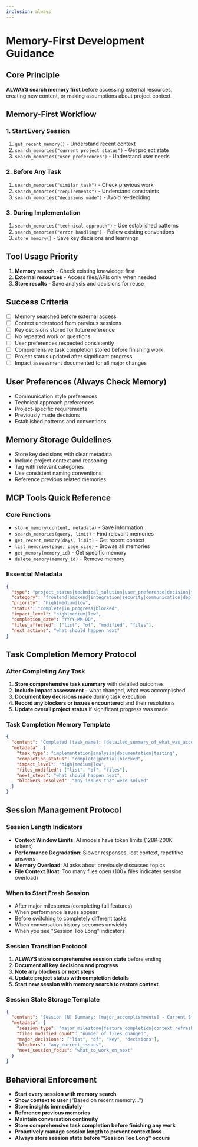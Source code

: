 ```yaml
---
inclusion: always
---
```


# Memory-First Development Guidance

## Core Principle
**ALWAYS search memory first** before accessing external resources, creating new content, or making assumptions about project context.

## Memory-First Workflow

### 1. Start Every Session
1. `get_recent_memory()` - Understand recent context
2. `search_memories("current project status")` - Get project state
3. `search_memories("user preferences")` - Understand user needs

### 2. Before Any Task
1. `search_memories("similar task")` - Check previous work
2. `search_memories("requirements")` - Understand constraints
3. `search_memories("decisions made")` - Avoid re-deciding

### 3. During Implementation
1. `search_memories("technical approach")` - Use established patterns
2. `search_memories("error handling")` - Follow existing conventions
3. `store_memory()` - Save key decisions and learnings

## Tool Usage Priority
1. **Memory search** - Check existing knowledge first
2. **External resources** - Access files/APIs only when needed
3. **Store results** - Save analysis and decisions for reuse

## Success Criteria
- [ ] Memory searched before external access
- [ ] Context understood from previous sessions
- [ ] Key decisions stored for future reference
- [ ] No repeated work or questions
- [ ] User preferences respected consistently
- [ ] Comprehensive task completion stored before finishing work
- [ ] Project status updated after significant progress
- [ ] Impact assessment documented for all major changes

## User Preferences (Always Check Memory)
- Communication style preferences
- Technical approach preferences
- Project-specific requirements
- Previously made decisions
- Established patterns and conventions

## Memory Storage Guidelines
- Store key decisions with clear metadata
- Include project context and reasoning
- Tag with relevant categories
- Use consistent naming conventions
- Reference previous related memories

## MCP Tools Quick Reference

### Core Functions
- `store_memory(content, metadata)` - Save information
- `search_memories(query, limit)` - Find relevant memories
- `get_recent_memory(days, limit)` - Get recent context
- `list_memories(page, page_size)` - Browse all memories
- `get_memory(memory_id)` - Get specific memory
- `delete_memory(memory_id)` - Remove memory

### Essential Metadata
```json
{
  "type": "project_status|technical_solution|user_preference|decision|task_completion",
  "category": "frontend|backend|integration|security|communication|deployment|testing",
  "priority": "high|medium|low",
  "status": "complete|in_progress|blocked",
  "impact_level": "high|medium|low",
  "completion_date": "YYYY-MM-DD",
  "files_affected": ["list", "of", "modified", "files"],
  "next_actions": "what should happen next"
}
```

## Task Completion Memory Protocol

### After Completing Any Task
1. **Store comprehensive task summary** with detailed outcomes
2. **Include impact assessment** - what changed, what was accomplished
3. **Document key decisions made** during task execution
4. **Record any blockers or issues encountered** and their resolutions
5. **Update overall project status** if significant progress was made

### Task Completion Memory Template
```json
{
  "content": "Completed [task_name]: [detailed_summary_of_what_was_accomplished]",
  "metadata": {
    "task_type": "implementation|analysis|documentation|testing",
    "completion_status": "complete|partial|blocked",
    "impact_level": "high|medium|low",
    "files_modified": ["list", "of", "files"],
    "next_steps": "what should happen next",
    "blockers_resolved": "any issues that were solved"
  }
}
```

## Session Management Protocol

### Session Length Indicators
- **Context Window Limits**: AI models have token limits (128K-200K tokens)
- **Performance Degradation**: Slower responses, lost context, repetitive answers
- **Memory Overload**: AI asks about previously discussed topics
- **File Context Bloat**: Too many files open (100+ files indicates session overload)

### When to Start Fresh Session
- After major milestones (completing full features)
- When performance issues appear
- Before switching to completely different tasks
- When conversation history becomes unwieldy
- When you see "Session Too Long" indicators

### Session Transition Protocol
1. **ALWAYS store comprehensive session state** before ending
2. **Document all key decisions and progress**
3. **Note any blockers or next steps**
4. **Update project status with completion details**
5. **Start new session with memory search to restore context**

### Session State Storage Template
```json
{
  "content": "Session [N] Summary: [major_accomplishments] - Current Status: [project_state] - Next Steps: [immediate_actions]",
  "metadata": {
    "session_type": "major_milestone|feature_completion|context_refresh",
    "files_modified_count": "number_of_files_changed",
    "major_decisions": ["list", "of", "key", "decisions"],
    "blockers": "any_current_issues",
    "next_session_focus": "what_to_work_on_next"
  }
}
```

## Behavioral Enforcement
- **Start every session with memory search**
- **Show context to user** ("Based on recent memory...")
- **Store insights immediately**
- **Reference previous memories**
- **Maintain conversation continuity**
- **Store comprehensive task completion before finishing any work**
- **Proactively manage session length to prevent context loss**
- **Always store session state before "Session Too Long" occurs**
